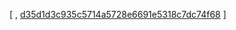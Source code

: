 [
, [d35d1d3c935c5714a5728e6691e5318c7dc74f68](https://github.com/apache/qpid-proton/commit/d35d1d3c935c5714a5728e6691e5318c7dc74f68)
]